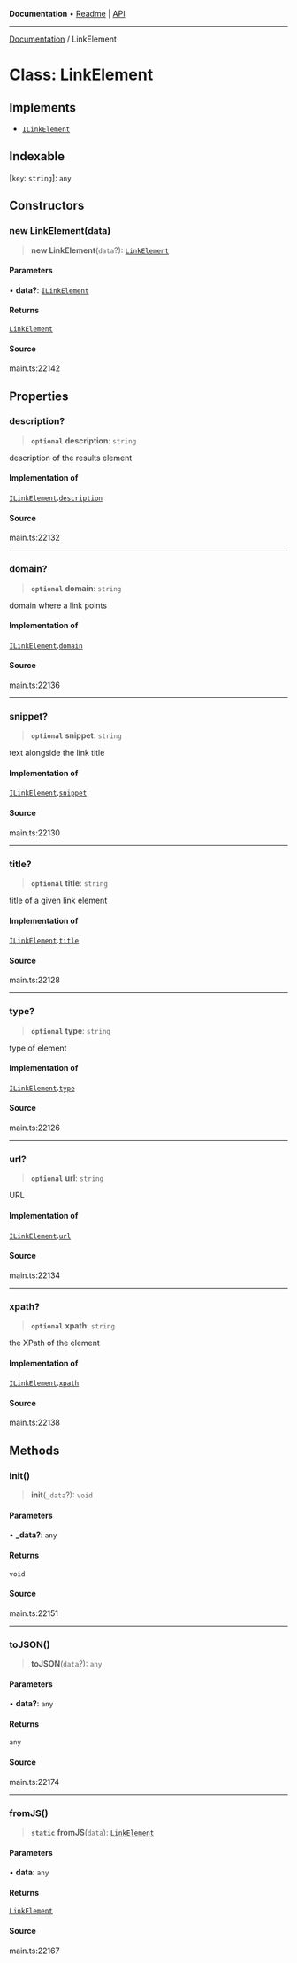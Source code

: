 **Documentation** • [Readme](../README.md) \| [API](../globals.md)

***

[Documentation](../README.md) / LinkElement

# Class: LinkElement

## Implements

- [`ILinkElement`](../interfaces/ILinkElement.md)

## Indexable

 \[`key`: `string`\]: `any`

## Constructors

### new LinkElement(data)

> **new LinkElement**(`data`?): [`LinkElement`](LinkElement.md)

#### Parameters

• **data?**: [`ILinkElement`](../interfaces/ILinkElement.md)

#### Returns

[`LinkElement`](LinkElement.md)

#### Source

main.ts:22142

## Properties

### description?

> **`optional`** **description**: `string`

description of the results element

#### Implementation of

[`ILinkElement`](../interfaces/ILinkElement.md).[`description`](../interfaces/ILinkElement.md#description)

#### Source

main.ts:22132

***

### domain?

> **`optional`** **domain**: `string`

domain where a link points

#### Implementation of

[`ILinkElement`](../interfaces/ILinkElement.md).[`domain`](../interfaces/ILinkElement.md#domain)

#### Source

main.ts:22136

***

### snippet?

> **`optional`** **snippet**: `string`

text alongside the link title

#### Implementation of

[`ILinkElement`](../interfaces/ILinkElement.md).[`snippet`](../interfaces/ILinkElement.md#snippet)

#### Source

main.ts:22130

***

### title?

> **`optional`** **title**: `string`

title of a given link element

#### Implementation of

[`ILinkElement`](../interfaces/ILinkElement.md).[`title`](../interfaces/ILinkElement.md#title)

#### Source

main.ts:22128

***

### type?

> **`optional`** **type**: `string`

type of element

#### Implementation of

[`ILinkElement`](../interfaces/ILinkElement.md).[`type`](../interfaces/ILinkElement.md#type)

#### Source

main.ts:22126

***

### url?

> **`optional`** **url**: `string`

URL

#### Implementation of

[`ILinkElement`](../interfaces/ILinkElement.md).[`url`](../interfaces/ILinkElement.md#url)

#### Source

main.ts:22134

***

### xpath?

> **`optional`** **xpath**: `string`

the XPath of the element

#### Implementation of

[`ILinkElement`](../interfaces/ILinkElement.md).[`xpath`](../interfaces/ILinkElement.md#xpath)

#### Source

main.ts:22138

## Methods

### init()

> **init**(`_data`?): `void`

#### Parameters

• **\_data?**: `any`

#### Returns

`void`

#### Source

main.ts:22151

***

### toJSON()

> **toJSON**(`data`?): `any`

#### Parameters

• **data?**: `any`

#### Returns

`any`

#### Source

main.ts:22174

***

### fromJS()

> **`static`** **fromJS**(`data`): [`LinkElement`](LinkElement.md)

#### Parameters

• **data**: `any`

#### Returns

[`LinkElement`](LinkElement.md)

#### Source

main.ts:22167
